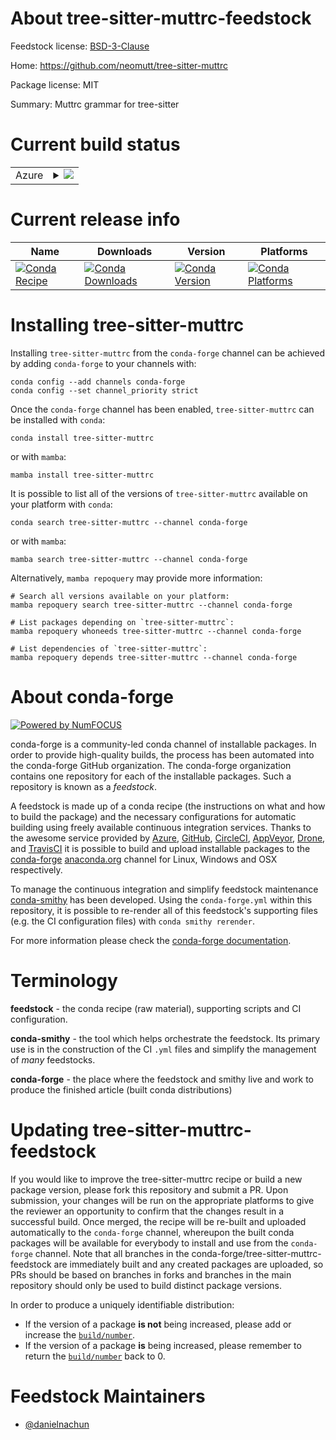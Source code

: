 About tree-sitter-muttrc-feedstock
==================================

Feedstock license: [BSD-3-Clause](https://github.com/conda-forge/tree-sitter-muttrc-feedstock/blob/main/LICENSE.txt)

Home: https://github.com/neomutt/tree-sitter-muttrc

Package license: MIT

Summary: Muttrc grammar for tree-sitter

Current build status
====================


<table>
    
  <tr>
    <td>Azure</td>
    <td>
      <details>
        <summary>
          <a href="https://dev.azure.com/conda-forge/feedstock-builds/_build/latest?definitionId=25196&branchName=main">
            <img src="https://dev.azure.com/conda-forge/feedstock-builds/_apis/build/status/tree-sitter-muttrc-feedstock?branchName=main">
          </a>
        </summary>
        <table>
          <thead><tr><th>Variant</th><th>Status</th></tr></thead>
          <tbody><tr>
              <td>linux_64_python3.10.____cpython</td>
              <td>
                <a href="https://dev.azure.com/conda-forge/feedstock-builds/_build/latest?definitionId=25196&branchName=main">
                  <img src="https://dev.azure.com/conda-forge/feedstock-builds/_apis/build/status/tree-sitter-muttrc-feedstock?branchName=main&jobName=linux&configuration=linux%20linux_64_python3.10.____cpython" alt="variant">
                </a>
              </td>
            </tr><tr>
              <td>linux_64_python3.11.____cpython</td>
              <td>
                <a href="https://dev.azure.com/conda-forge/feedstock-builds/_build/latest?definitionId=25196&branchName=main">
                  <img src="https://dev.azure.com/conda-forge/feedstock-builds/_apis/build/status/tree-sitter-muttrc-feedstock?branchName=main&jobName=linux&configuration=linux%20linux_64_python3.11.____cpython" alt="variant">
                </a>
              </td>
            </tr><tr>
              <td>linux_64_python3.12.____cpython</td>
              <td>
                <a href="https://dev.azure.com/conda-forge/feedstock-builds/_build/latest?definitionId=25196&branchName=main">
                  <img src="https://dev.azure.com/conda-forge/feedstock-builds/_apis/build/status/tree-sitter-muttrc-feedstock?branchName=main&jobName=linux&configuration=linux%20linux_64_python3.12.____cpython" alt="variant">
                </a>
              </td>
            </tr><tr>
              <td>linux_64_python3.13.____cp313</td>
              <td>
                <a href="https://dev.azure.com/conda-forge/feedstock-builds/_build/latest?definitionId=25196&branchName=main">
                  <img src="https://dev.azure.com/conda-forge/feedstock-builds/_apis/build/status/tree-sitter-muttrc-feedstock?branchName=main&jobName=linux&configuration=linux%20linux_64_python3.13.____cp313" alt="variant">
                </a>
              </td>
            </tr><tr>
              <td>linux_64_python3.9.____cpython</td>
              <td>
                <a href="https://dev.azure.com/conda-forge/feedstock-builds/_build/latest?definitionId=25196&branchName=main">
                  <img src="https://dev.azure.com/conda-forge/feedstock-builds/_apis/build/status/tree-sitter-muttrc-feedstock?branchName=main&jobName=linux&configuration=linux%20linux_64_python3.9.____cpython" alt="variant">
                </a>
              </td>
            </tr><tr>
              <td>osx_64_python3.10.____cpython</td>
              <td>
                <a href="https://dev.azure.com/conda-forge/feedstock-builds/_build/latest?definitionId=25196&branchName=main">
                  <img src="https://dev.azure.com/conda-forge/feedstock-builds/_apis/build/status/tree-sitter-muttrc-feedstock?branchName=main&jobName=osx&configuration=osx%20osx_64_python3.10.____cpython" alt="variant">
                </a>
              </td>
            </tr><tr>
              <td>osx_64_python3.11.____cpython</td>
              <td>
                <a href="https://dev.azure.com/conda-forge/feedstock-builds/_build/latest?definitionId=25196&branchName=main">
                  <img src="https://dev.azure.com/conda-forge/feedstock-builds/_apis/build/status/tree-sitter-muttrc-feedstock?branchName=main&jobName=osx&configuration=osx%20osx_64_python3.11.____cpython" alt="variant">
                </a>
              </td>
            </tr><tr>
              <td>osx_64_python3.12.____cpython</td>
              <td>
                <a href="https://dev.azure.com/conda-forge/feedstock-builds/_build/latest?definitionId=25196&branchName=main">
                  <img src="https://dev.azure.com/conda-forge/feedstock-builds/_apis/build/status/tree-sitter-muttrc-feedstock?branchName=main&jobName=osx&configuration=osx%20osx_64_python3.12.____cpython" alt="variant">
                </a>
              </td>
            </tr><tr>
              <td>osx_64_python3.13.____cp313</td>
              <td>
                <a href="https://dev.azure.com/conda-forge/feedstock-builds/_build/latest?definitionId=25196&branchName=main">
                  <img src="https://dev.azure.com/conda-forge/feedstock-builds/_apis/build/status/tree-sitter-muttrc-feedstock?branchName=main&jobName=osx&configuration=osx%20osx_64_python3.13.____cp313" alt="variant">
                </a>
              </td>
            </tr><tr>
              <td>osx_64_python3.9.____cpython</td>
              <td>
                <a href="https://dev.azure.com/conda-forge/feedstock-builds/_build/latest?definitionId=25196&branchName=main">
                  <img src="https://dev.azure.com/conda-forge/feedstock-builds/_apis/build/status/tree-sitter-muttrc-feedstock?branchName=main&jobName=osx&configuration=osx%20osx_64_python3.9.____cpython" alt="variant">
                </a>
              </td>
            </tr><tr>
              <td>win_64_python3.10.____cpython</td>
              <td>
                <a href="https://dev.azure.com/conda-forge/feedstock-builds/_build/latest?definitionId=25196&branchName=main">
                  <img src="https://dev.azure.com/conda-forge/feedstock-builds/_apis/build/status/tree-sitter-muttrc-feedstock?branchName=main&jobName=win&configuration=win%20win_64_python3.10.____cpython" alt="variant">
                </a>
              </td>
            </tr><tr>
              <td>win_64_python3.11.____cpython</td>
              <td>
                <a href="https://dev.azure.com/conda-forge/feedstock-builds/_build/latest?definitionId=25196&branchName=main">
                  <img src="https://dev.azure.com/conda-forge/feedstock-builds/_apis/build/status/tree-sitter-muttrc-feedstock?branchName=main&jobName=win&configuration=win%20win_64_python3.11.____cpython" alt="variant">
                </a>
              </td>
            </tr><tr>
              <td>win_64_python3.12.____cpython</td>
              <td>
                <a href="https://dev.azure.com/conda-forge/feedstock-builds/_build/latest?definitionId=25196&branchName=main">
                  <img src="https://dev.azure.com/conda-forge/feedstock-builds/_apis/build/status/tree-sitter-muttrc-feedstock?branchName=main&jobName=win&configuration=win%20win_64_python3.12.____cpython" alt="variant">
                </a>
              </td>
            </tr><tr>
              <td>win_64_python3.13.____cp313</td>
              <td>
                <a href="https://dev.azure.com/conda-forge/feedstock-builds/_build/latest?definitionId=25196&branchName=main">
                  <img src="https://dev.azure.com/conda-forge/feedstock-builds/_apis/build/status/tree-sitter-muttrc-feedstock?branchName=main&jobName=win&configuration=win%20win_64_python3.13.____cp313" alt="variant">
                </a>
              </td>
            </tr><tr>
              <td>win_64_python3.9.____cpython</td>
              <td>
                <a href="https://dev.azure.com/conda-forge/feedstock-builds/_build/latest?definitionId=25196&branchName=main">
                  <img src="https://dev.azure.com/conda-forge/feedstock-builds/_apis/build/status/tree-sitter-muttrc-feedstock?branchName=main&jobName=win&configuration=win%20win_64_python3.9.____cpython" alt="variant">
                </a>
              </td>
            </tr>
          </tbody>
        </table>
      </details>
    </td>
  </tr>
</table>

Current release info
====================

| Name | Downloads | Version | Platforms |
| --- | --- | --- | --- |
| [![Conda Recipe](https://img.shields.io/badge/recipe-tree--sitter--muttrc-green.svg)](https://anaconda.org/conda-forge/tree-sitter-muttrc) | [![Conda Downloads](https://img.shields.io/conda/dn/conda-forge/tree-sitter-muttrc.svg)](https://anaconda.org/conda-forge/tree-sitter-muttrc) | [![Conda Version](https://img.shields.io/conda/vn/conda-forge/tree-sitter-muttrc.svg)](https://anaconda.org/conda-forge/tree-sitter-muttrc) | [![Conda Platforms](https://img.shields.io/conda/pn/conda-forge/tree-sitter-muttrc.svg)](https://anaconda.org/conda-forge/tree-sitter-muttrc) |

Installing tree-sitter-muttrc
=============================

Installing `tree-sitter-muttrc` from the `conda-forge` channel can be achieved by adding `conda-forge` to your channels with:

```
conda config --add channels conda-forge
conda config --set channel_priority strict
```

Once the `conda-forge` channel has been enabled, `tree-sitter-muttrc` can be installed with `conda`:

```
conda install tree-sitter-muttrc
```

or with `mamba`:

```
mamba install tree-sitter-muttrc
```

It is possible to list all of the versions of `tree-sitter-muttrc` available on your platform with `conda`:

```
conda search tree-sitter-muttrc --channel conda-forge
```

or with `mamba`:

```
mamba search tree-sitter-muttrc --channel conda-forge
```

Alternatively, `mamba repoquery` may provide more information:

```
# Search all versions available on your platform:
mamba repoquery search tree-sitter-muttrc --channel conda-forge

# List packages depending on `tree-sitter-muttrc`:
mamba repoquery whoneeds tree-sitter-muttrc --channel conda-forge

# List dependencies of `tree-sitter-muttrc`:
mamba repoquery depends tree-sitter-muttrc --channel conda-forge
```


About conda-forge
=================

[![Powered by
NumFOCUS](https://img.shields.io/badge/powered%20by-NumFOCUS-orange.svg?style=flat&colorA=E1523D&colorB=007D8A)](https://numfocus.org)

conda-forge is a community-led conda channel of installable packages.
In order to provide high-quality builds, the process has been automated into the
conda-forge GitHub organization. The conda-forge organization contains one repository
for each of the installable packages. Such a repository is known as a *feedstock*.

A feedstock is made up of a conda recipe (the instructions on what and how to build
the package) and the necessary configurations for automatic building using freely
available continuous integration services. Thanks to the awesome service provided by
[Azure](https://azure.microsoft.com/en-us/services/devops/), [GitHub](https://github.com/),
[CircleCI](https://circleci.com/), [AppVeyor](https://www.appveyor.com/),
[Drone](https://cloud.drone.io/welcome), and [TravisCI](https://travis-ci.com/)
it is possible to build and upload installable packages to the
[conda-forge](https://anaconda.org/conda-forge) [anaconda.org](https://anaconda.org/)
channel for Linux, Windows and OSX respectively.

To manage the continuous integration and simplify feedstock maintenance
[conda-smithy](https://github.com/conda-forge/conda-smithy) has been developed.
Using the ``conda-forge.yml`` within this repository, it is possible to re-render all of
this feedstock's supporting files (e.g. the CI configuration files) with ``conda smithy rerender``.

For more information please check the [conda-forge documentation](https://conda-forge.org/docs/).

Terminology
===========

**feedstock** - the conda recipe (raw material), supporting scripts and CI configuration.

**conda-smithy** - the tool which helps orchestrate the feedstock.
                   Its primary use is in the construction of the CI ``.yml`` files
                   and simplify the management of *many* feedstocks.

**conda-forge** - the place where the feedstock and smithy live and work to
                  produce the finished article (built conda distributions)


Updating tree-sitter-muttrc-feedstock
=====================================

If you would like to improve the tree-sitter-muttrc recipe or build a new
package version, please fork this repository and submit a PR. Upon submission,
your changes will be run on the appropriate platforms to give the reviewer an
opportunity to confirm that the changes result in a successful build. Once
merged, the recipe will be re-built and uploaded automatically to the
`conda-forge` channel, whereupon the built conda packages will be available for
everybody to install and use from the `conda-forge` channel.
Note that all branches in the conda-forge/tree-sitter-muttrc-feedstock are
immediately built and any created packages are uploaded, so PRs should be based
on branches in forks and branches in the main repository should only be used to
build distinct package versions.

In order to produce a uniquely identifiable distribution:
 * If the version of a package **is not** being increased, please add or increase
   the [``build/number``](https://docs.conda.io/projects/conda-build/en/latest/resources/define-metadata.html#build-number-and-string).
 * If the version of a package **is** being increased, please remember to return
   the [``build/number``](https://docs.conda.io/projects/conda-build/en/latest/resources/define-metadata.html#build-number-and-string)
   back to 0.

Feedstock Maintainers
=====================

* [@danielnachun](https://github.com/danielnachun/)

